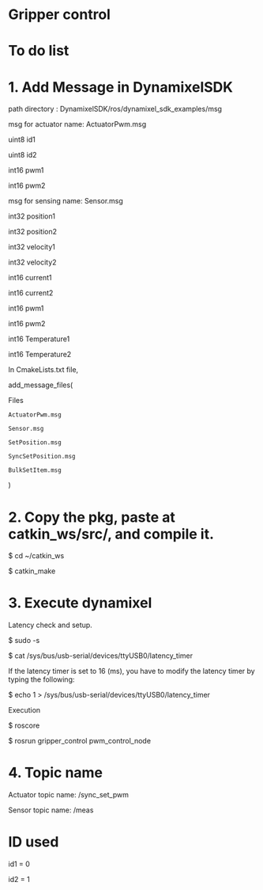 # Gripper control

# To do list

# 1. Add Message in DynamixelSDK

path directory : DynamixelSDK/ros/dynamixel_sdk_examples/msg

msg for actuator name: ActuatorPwm.msg

uint8 id1

uint8 id2

int16 pwm1

int16 pwm2

msg for sensing name: Sensor.msg

int32 position1

int32 position2

int32 velocity1

int32 velocity2

int16 current1

int16 current2

int16 pwm1

int16 pwm2

int16 Temperature1

int16 Temperature2

In CmakeLists.txt file,

add_message_files(

  Files
    
    ActuatorPwm.msg
    
    Sensor.msg
    
    SetPosition.msg
    
    SyncSetPosition.msg
    
    BulkSetItem.msg
)

# 2. Copy the pkg, paste at catkin_ws/src/, and compile it.

$ cd ~/catkin_ws

$ catkin_make

# 3. Execute dynamixel

Latency check and setup.

$ sudo -s

$ cat /sys/bus/usb-serial/devices/ttyUSB0/latency_timer

If the latency timer is set to 16 (ms), you have to modify the latency timer by typing the following:

$ echo 1 > /sys/bus/usb-serial/devices/ttyUSB0/latency_timer

Execution

$ roscore

$ rosrun gripper_control pwm_control_node

# 4. Topic name

Actuator topic name: /sync_set_pwm

Sensor topic name: /meas

# ID used

id1 = 0

id2 = 1
